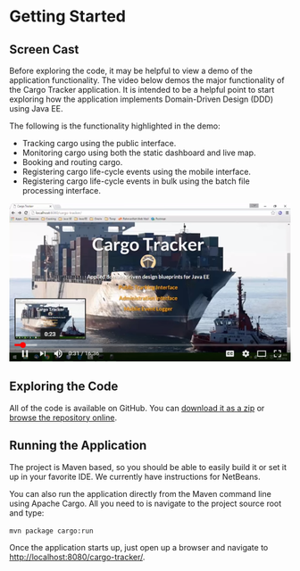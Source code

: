 # Getting Started

## Screen Cast

Before exploring the code, it may be helpful to view a demo of the application functionality. The video below demos the major functionality of the Cargo Tracker application. It is intended to be a helpful point to start exploring how the application implements Domain-Driven Design \(DDD\) using Java EE.

The following is the functionality highlighted in the demo:

* Tracking cargo using the public interface.
* Monitoring cargo using both the static dashboard and live map.
* Booking and routing cargo.
* Registering cargo life-cycle events using the mobile interface.
* Registering cargo life-cycle events in bulk using the batch file processing interface.

[![](.gitbook/assets/screencast.png)](https://www.youtube.com/watch?v=lLaNa46mqfY)

## Exploring the Code

All of the code is available on GitHub. You can [download it as a zip](https://github.com/m-reza-rahman/cargo-tracker/archive/master.zip) or [browse the repository online](https://github.com/m-reza-rahman/cargo-tracker/).

## Running the Application

The project is Maven based, so you should be able to easily build it or set it up in your favorite IDE. We currently have instructions for NetBeans.

You can also run the application directly from the Maven command line using Apache Cargo. All you need to is navigate to the project source root and type:

`mvn package cargo:run`

Once the application starts up, just open up a browser and navigate to [http://localhost:8080/cargo-tracker/](http://localhost:8080/cargo-tracker/).

